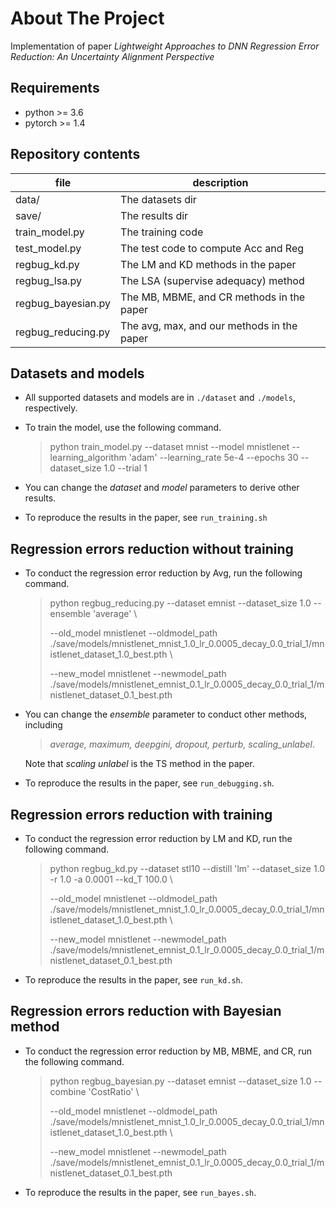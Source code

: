 # About The Project
Implementation of paper *Lightweight Approaches to DNN Regression Error Reduction: An Uncertainty Alignment Perspective*



## Requirements

- python >= 3.6
- pytorch >= 1.4



## Repository contents

| file               | description                                |
| ------------------ | ------------------------------------------ |
| data/              | The datasets dir                           |
| save/              | The results dir                            |
| train_model.py     | The training code                          |
| test_model.py      | The test code to compute Acc and Reg       |
| regbug_kd.py       | The LM and KD methods in the paper         |
| regbug_lsa.py      | The LSA (supervise adequacy) method        |
| regbug_bayesian.py | The MB, MBME, and CR methods in the paper  |
| regbug_reducing.py | The avg, max, and our methods in the paper |



## Datasets and models

- All supported datasets and models are in  `./dataset` and `./models`, respectively. 

- To train the model, use the following command. 

  > python train_model.py --dataset mnist --model mnistlenet --learning_algorithm 'adam' --learning_rate 5e-4 --epochs 30 --dataset_size 1.0 --trial 1 

- You can change the *dataset* and *model* parameters to derive other results. 

- To reproduce the results in the paper, see `run_training.sh`

## Regression errors reduction without training

- To conduct the regression error reduction by Avg, run the following command.

  > python regbug_reducing.py --dataset emnist --dataset_size 1.0 --ensemble 'average' \
  >
  >    --old_model mnistlenet --oldmodel_path ./save/models/mnistlenet_mnist_1.0_lr_0.0005_decay_0.0_trial_1/mnistlenet_dataset_1.0_best.pth \
  >
  >    --new_model mnistlenet --newmodel_path ./save/models/mnistlenet_emnist_0.1_lr_0.0005_decay_0.0_trial_1/mnistlenet_dataset_0.1_best.pth

-  You can change the *ensemble* parameter to conduct other methods, including
  
    > *average, maximum, deepgini, dropout, perturb, scaling_unlabel*. 
  
    Note that *scaling unlabel* is the TS method in the paper.

- To reproduce the results in the paper, see `run_debugging.sh`.



## Regression errors reduction with training

- To conduct the regression error reduction by LM and KD, run the following command. 

  > python regbug_kd.py --dataset stl10 --distill 'lm' --dataset_size 1.0 -r 1.0 -a 0.0001 --kd_T 100.0 \
  >
  >    --old_model mnistlenet --oldmodel_path ./save/models/mnistlenet_mnist_1.0_lr_0.0005_decay_0.0_trial_1/mnistlenet_dataset_1.0_best.pth \
  >
  >    --new_model mnistlenet --newmodel_path ./save/models/mnistlenet_emnist_0.1_lr_0.0005_decay_0.0_trial_1/mnistlenet_dataset_0.1_best.pth

- To reproduce the results in the paper, see `run_kd.sh`.



## Regression errors reduction with Bayesian method

- To conduct the regression error reduction by MB, MBME, and CR, run the following command. 

  > python regbug_bayesian.py --dataset emnist --dataset_size 1.0 --combine 'CostRatio' \
  >
  >    --old_model mnistlenet --oldmodel_path ./save/models/mnistlenet_mnist_1.0_lr_0.0005_decay_0.0_trial_1/mnistlenet_dataset_1.0_best.pth \
  >
  >    --new_model mnistlenet --newmodel_path ./save/models/mnistlenet_emnist_0.1_lr_0.0005_decay_0.0_trial_1/mnistlenet_dataset_0.1_best.pth

- To reproduce the results in the paper, see `run_bayes.sh`.
